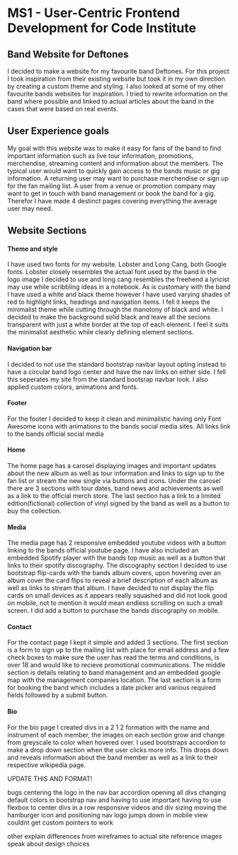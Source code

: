 # MS1 - User-Centric Frontend Development for Code Institute
##  Band Website for Deftones
I decided to make a website for my favourite band Deftones. For this project I took inspiration from their existing website but took it in my own direction by creating a custom theme and styling. 
I also looked at some of my other favourite bands websites for inspiration. I tried to rewrite information on the band where possible and linked to actual articles about the band in the cases that were based on real events. 

## User Experience goals
My goal with this website was to make it easy for fans of the band to find important information such as live tour information, promotions, merchendise, streaming content and information about the members. The typical user would want to quickly gain access to the bands music or gig information. A returning user may want to purchase merchendise or sign up for the fan mailing list. A user from a venue or promotion company may want to get in touch with band management or book the band for a gig. Therefor I have made 4 destinct pages covering everything the average user may need.

## Website Sections

#### Theme and style
I have used two fonts for my website. Lobster and Long Cang, both Google fonts. Lobster closely resembles the actual font used by the band in the logo image I decided to use and long cang resembles the freehend a lyricist may use while scribbling ideas in a notebook. As is customary with the band I have used a white and black theme however I have used varying shades of red to highlight links, headings and navigation items. I fell it keeps the minimalist theme while cutting through the manotony of black and white. I decided to make the background solid black and leave all the secions transparent with just a white border at the top of each element. I feel it suits the minimalist aesthetic while clearly defining element sections. 

#### Navigation bar
I decided to not use the standard bootstrap navbar layout opting instead to have a circular band logo center and have the nav links on either side. I fell this seperates my site from the standard bootsrap navbar look. I also applied custom colors, animations and fonts.

#### Footer
For the footer I decided to keep it clean and minimalistic having only Font Awesome icons with animations to the bands social media sites. All links link to the bands official social media

#### Home
The home page has a carosel displaying images and important updates about the new album as well as tour information and links to sign up to the fan list or stream the new single via buttons and icons.
Under the carosel there are 3 sections with tour dates, band news and achievements as well as a link to the official merch store.
The last section has a link to a limited edition(fictional) collection of vinyl signed by the band as well as a button to buy the collection.

#### Media
The media page has 2 responsive embedded youtube videos with a button linking to the bands official youtube page. I have also included an embedded Spotify player with the bands top music as well as a button that links to their spotify discography. The discography section I decided to use bootstrap flip-cards with the bands album covers, upon hovering over an album cover the card flips to reveal a brief description of each album as well as links to stream that album. I have decided to not display the flip cards on small devices as it appears really squashed and did not look good on mobile, not to mention it would mean endless scrolling on such a small screen. I did add a button to purchase the bands discography on mobile.

#### Contact
For the contact page I kept it simple and added 3 sections. The first section is a form to sign up to the mailing list with place for email address and a few check boxes to make sure the user has read the terms and conditions, is over 18 and would like to recieve promotional communications. The middle section is details relating to band management and an embedded google map with the management companies location. The last section is a form for booking the band which includes a date picker and various required fields followed by a submit button. 

#### Bio 
For the bio page I created divs in a 2 1 2 formation with the name and instrument of each member, the images on each section grow and change from greyscale to color when hovered over. I used bootstraps accordion to make a drop down section when the user clicks more info. This drops down and reveals information about the band member as well as a link to their respective wikipedia page. 































UPDATE THIS AND FORMAT!

bugs
centering the logo in the nav bar
accordion opening all divs
changing default colors in bootstrap nav and having to use important
having to use flexbox to center divs in a row
responsive videos and div sizing
moving the hamburger icon and positioning
nav logo jumps down in mobile view
couldnt get custom pointers to work

other
explain differences from wireframes to actual site
reference images
speak about design choices

